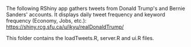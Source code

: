 The following RShiny app gathers tweets from Donald Trump's and Bernie Sanders' accounts.
It displays daily tweet frequency and keyword frequency (Economy, Jobs, etc.):
https://shiny.rcg.sfu.ca/u/ikyu/realDonaldTrump/

This folder contains the loadTweets.R, server.R and ui.R files.
